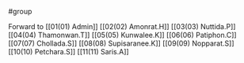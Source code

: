 #group 

Forward to
[[01(01) Admin]]
[[02(02) Amonrat.H]]
[[03(03) Nuttida.P]]
[[04(04) Thamonwan.T]]
[[05(05) Kunwalee.K]]
[[06(06) Patiphon.C]]
[[07(07) Chollada.S]]
[[08(08) Supisaranee.K]]
[[09(09) Nopparat.S]]
[[10(10) Petchara.S]]
[[11(11) Saris.A]]
